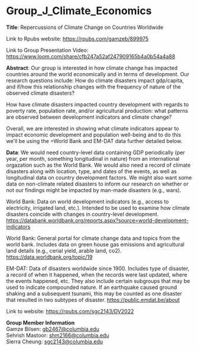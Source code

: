 # Group_J_Climate_Economics

<b>Title</b>: 
Repercussions of Climate Change on Countries Worldwide

Link to Rpubs website: https://rpubs.com/gamzeb/899975

Link to Group Presentation Video: https://www.loom.com/share/cfb247a52af247909165b4a0b54a4a88

<b>Abstract</b>:
Our group is interested in how climate change has impacted countries around the world economically and in terms of development. Our research questions include:
How do climate disasters impact gdp/capita, and if/how this relationship changes with the frequency of nature of the observed climate disasters?

How have climate disasters impacted country development with regards to poverty rate, population rate, and/or agricultural production: what patterns are observed between development indicators and climate change?

Overall, we are interested in showing what climate indicators appear to impact economic development and population well-being and to do this we'll be using the =World Bank and EM-DAT data further detailed below.

<b>Data</b>:
We would need country-level data containing GDP periodically (per year, per month, something longitudinal in nature) from an international orgazation such as the World Bank. We would also need a record of climate disasters along with location, type, and dates of the events, as well as longitudinal data on country development factors. We might also want some data on non-climate related disasters to inform our research on whether or not our findings might be impacted by man-made disasters (e.g., wars).

World Bank: Data on world development indicators (e.g., access to electricity, irrigated land, etc.). Intended to be used to examine how climate disasters coincide with changes in country-level development.
https://databank.worldbank.org/reports.aspx?source=world-development-indicators

World Bank: General portal for climate change data and topics from the world bank. Includes data on green house gas emissions and agricultural land details (e.g., cerial yield, arable land, co2).
https://data.worldbank.org/topic/19

EM-DAT: Data of disasters worldwide since 1900. Includes type of disaster, a record of when it happened, when the records were last updated, where the events happened, etc. They also include certain subgroups that may be used to indicate compounded nature. If an earthquake caused ground shaking and a subsequent tsunami, this may be counted as one disaster that resulted in two subtypes of disaster.
https://public.emdat.be/about

Link to website: https://rpubs.com/sgc2143/DV2022


<b> Group Member Information </b> <br>
Gamze Bilsen: gb2467@columbia.edu <br>
Sehrish Mastoor: shm2166@columbia.edu <br>
Sierra Cheung: sgc2143@columbia.edu
